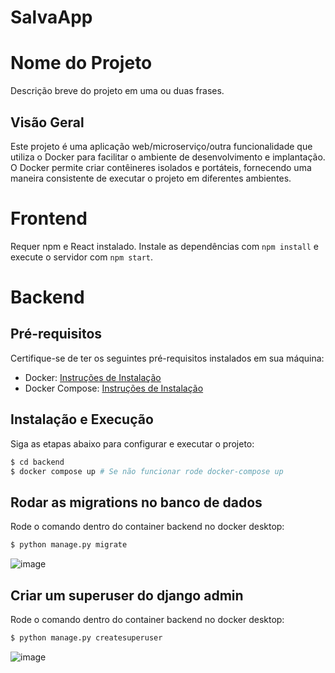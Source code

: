 # SalvaApp

# Nome do Projeto

Descrição breve do projeto em uma ou duas frases.

## Visão Geral

Este projeto é uma aplicação web/microserviço/outra funcionalidade que utiliza o Docker para facilitar o ambiente de desenvolvimento e implantação. O Docker permite criar contêineres isolados e portáteis, fornecendo uma maneira consistente de executar o projeto em diferentes ambientes.

# Frontend

Requer npm e React instalado. Instale as dependências com `npm install` e execute o servidor com `npm start`.

# Backend

## Pré-requisitos

Certifique-se de ter os seguintes pré-requisitos instalados em sua máquina:

- Docker: [Instruções de Instalação](https://docs.docker.com/get-docker/)
- Docker Compose: [Instruções de Instalação](https://docs.docker.com/compose/install/)

## Instalação e Execução

Siga as etapas abaixo para configurar e executar o projeto:

```bash
$ cd backend
$ docker compose up # Se não funcionar rode docker-compose up
```

## Rodar as migrations no banco de dados

Rode o comando dentro do container backend no docker desktop:
```bash
$ python manage.py migrate
```

![image](https://github.com/SalvaVida/SalvaApp/assets/18364803/e653b851-cbe8-4c66-bbeb-68961cf66da2)

## Criar um superuser do django admin
Rode o comando dentro do container backend no docker desktop:
```bash
$ python manage.py createsuperuser
```

![image](https://github.com/SalvaVida/SalvaApp/assets/18364803/3889e346-f7ca-47d7-8d80-2d389bfe10f5)
